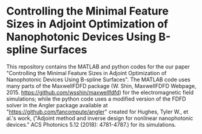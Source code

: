 # Controlling the Minimal Feature Sizes in Adjoint Optimization of Nanophotonic Devices Using B-spline Surfaces
This  repository  contains the MATLAB and python codes for the our paper "Controlling the Minimal Feature Sizes in Adjoint Optimization of Nanophotonic Devices Using B-spline Surfaces". The MATLAB code uses many parts of the MaxwellFDFD package (W. Shin, MaxwellFDFD Webpage, 2015. https://github.com/wsshin/maxwellfdfd) for the electromagnetic field simulations; while the python code uses a modified version of the FDFD solver in the Angler package available at "https://github.com/fancompute/angler" created for Hughes, Tyler W., et al.'s work, ("Adjoint method and inverse design for nonlinear nanophotonic devices." ACS Photonics 5.12 (2018): 4781-4787.) for its simulations.
